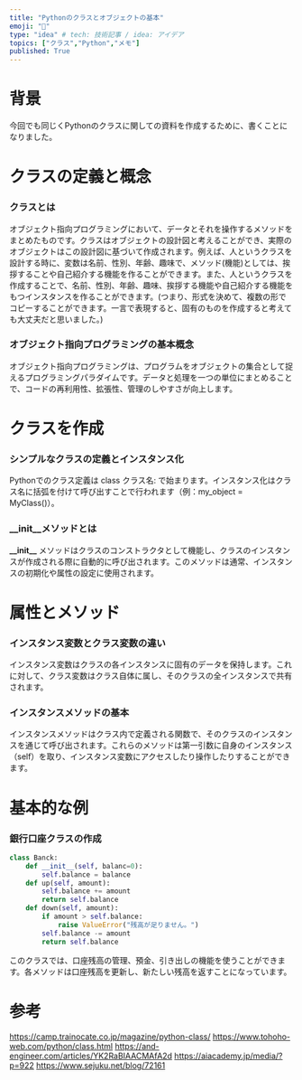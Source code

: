 ```yaml
---
title: "Pythonのクラスとオブジェクトの基本"
emoji: "📖"
type: "idea" # tech: 技術記事 / idea: アイデア
topics: ["クラス","Python","メモ"]
published: True
---
```


# 背景
今回でも同じくPythonのクラスに関しての資料を作成するために、書くことになりました。

# クラスの定義と概念
### クラスとは
オブジェクト指向プログラミングにおいて、データとそれを操作するメソッドをまとめたものです。クラスはオブジェクトの設計図と考えることができ、実際のオブジェクトはこの設計図に基づいて作成されます。例えば、人というクラスを設計する時に、変数は名前、性別、年齢、趣味で、メソッド(機能)としては、挨拶することや自己紹介する機能を作ることができます。また、人というクラスを作成することで、名前、性別、年齢、趣味、挨拶する機能や自己紹介する機能をもつインスタンスを作ることができます。(つまり、形式を決めて、複数の形でコピーすることができます。一言で表現すると、固有のものを作成すると考えても大丈夫だと思いました。)
### オブジェクト指向プログラミングの基本概念
オブジェクト指向プログラミングは、プログラムをオブジェクトの集合として捉えるプログラミングパラダイムです。データと処理を一つの単位にまとめることで、コードの再利用性、拡張性、管理のしやすさが向上します。
# クラスを作成
### シンプルなクラスの定義とインスタンス化
Pythonでのクラス定義は class クラス名: で始まります。インスタンス化はクラス名に括弧を付けて呼び出すことで行われます（例：my_object = MyClass()）。
### __init__メソッドとは
**\_\_init\_\_** メソッドはクラスのコンストラクタとして機能し、クラスのインスタンスが作成される際に自動的に呼び出されます。このメソッドは通常、インスタンスの初期化や属性の設定に使用されます。
# 属性とメソッド
### インスタンス変数とクラス変数の違い
インスタンス変数はクラスの各インスタンスに固有のデータを保持します。これに対して、クラス変数はクラス自体に属し、そのクラスの全インスタンスで共有されます。

### インスタンスメソッドの基本
インスタンスメソッドはクラス内で定義される関数で、そのクラスのインスタンスを通じて呼び出されます。これらのメソッドは第一引数に自身のインスタンス（self）を取り、インスタンス変数にアクセスしたり操作したりすることができます。
# 基本的な例
### 銀行口座クラスの作成
```Python:bank.py
class Banck:
    def __init__(self, balanc=0):
        self.balance = balance
    def up(self, amount):
        self.balance += amount
        return self.balance
    def down(self, amount):
        if amount > self.balance:
            raise ValueError("残高が足りません。")
        self.balance -= amount
        return self.balance
```
このクラスでは、口座残高の管理、預金、引き出しの機能を使うことができます。各メソッドは口座残高を更新し、新たしい残高を返すことになっています。
# 参考
https://camp.trainocate.co.jp/magazine/python-class/
https://www.tohoho-web.com/python/class.html
https://and-engineer.com/articles/YK2RaBIAACMAfA2d
https://aiacademy.jp/media/?p=922
https://www.sejuku.net/blog/72161